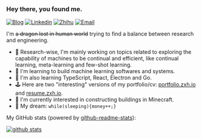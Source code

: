### Hey there, you found me.

[![Blog](https://img.shields.io/badge/Blog-F0773A?style=flat-square&logo=firefox-browser&logoColor=white)](https://zxh.io)
[![Linkedin](https://img.shields.io/badge/-LinkedIn-1568BF?style=flat-square&logo=Linkedin&logoColor=white)](https://www.linkedin.com/in/xiaohan-zou-55bba0160)
[![Zhihu](https://img.shields.io/badge/-Zhihu-136BFB?style=flat-square&logo=Zhihu&logoColor=white)](https://www.zhihu.com/people/chao-neng-gui-su)
[![Email](https://img.shields.io/badge/-Email-E8453C?style=flat-square&logo=Gmail&logoColor=white)](mailto:renovamenzxh@gmail.com)


I'm ~~a dragon lost in human world~~ trying to find a balance between research and engineering.

- 🔭 Research-wise, I'm mainly working on topics related to exploring the capability of machines to be continual and efficient, like continual learning, meta-learning and few-shot learning.
- 🚀 I'm learning to build machine learning softwares and systems.
- 🧐 I'm also learning TypeScript, React, Electron and Go.
- 🕹️ Here are two "interesting" versions of my portfolio/cv: [portfolio.zxh.io](https://portfolio.zxh.io) and [resume.zxh.io](https://resume.zxh.io).
- 👾 I'm currently interested in constructing buildings in Minecraft.
- 🌭 My dream: `while(sleeping){money++;}`

My GitHub stats (powered by [github-readme-stats](https://github.com/anuraghazra/github-readme-stats)):

[![github stats](https://github-readme-stats.vercel.app/api?username=Renovamen&show_icons=true&hide_title=true&hide_border=true)](https://zxh.io)
